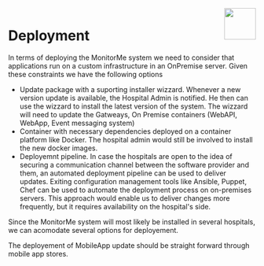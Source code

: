 <img src="https://images.ctfassets.net/xwxknivhjv1b/5XnpSumu4KPOMxFVcnjko3/ac831641adf132a9550e5993028022a5/Icons.svg" align="right" height="64px" />

# Deployment 
In terms of deploying the MonitorMe system we need to consider that applications run on a custom infrastructure in an OnPremise server.
Given these constraints we have the following options 
- Update package with a suporting installer wizzard. Whenever a new version update is available, the Hospital Admin is notified. He then can use the wizzard to install the latest version of the system. The wizzard will need to update the Gatweays, On Premise containers (WebAPI, WebApp, Event messaging system)
- Container with necessary dependencies deployed on a container platform like Docker. The hospital admin would still be involved to install the new docker images. 
- Deployemnt pipeline. In case the hospitals are open to the idea of securing a communication channel between the software provider and them, an automated deployment pipeline can be used to deliver updates. Exiting configuration management tools like Ansible, Puppet, Chef can be  used to automate the deployment process on on-premises servers. This approach would enable us to deliver changes more frequently, but it requires availability on the hospital's side. 

Since the MonitorMe system will most likely be installed in several hospitals, we can acomodate several options for deployement.


The deployement of MobileApp update should be straight forward through mobile app stores. 
